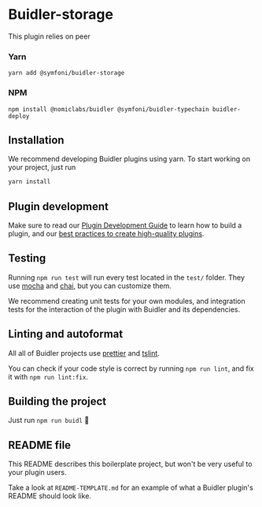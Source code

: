 # Buidler-storage

This plugin relies on peer

### Yarn

`yarn add @symfoni/buidler-storage`

### NPM

`npm install @nomiclabs/buidler @symfoni/buidler-typechain buidler-deploy`

## Installation

We recommend developing Buidler plugins using yarn. To start working on your
project, just run

```bash
yarn install
```

## Plugin development

Make sure to read our [Plugin Development Guide](https://buidler.dev/guides/create-plugin.html)
to learn how to build a plugin, and our
[best practices to create high-quality plugins](https://buidler.dev/documentation/#plugin-development-best-practices).

## Testing

Running `npm run test` will run every test located in the `test/` folder. They
use [mocha](https://mochajs.org) and [chai](https://www.chaijs.com/),
but you can customize them.

We recommend creating unit tests for your own modules, and integration tests for
the interaction of the plugin with Buidler and its dependencies.

## Linting and autoformat

All all of Buidler projects use [prettier](https://prettier.io/) and
[tslint](https://palantir.github.io/tslint/).

You can check if your code style is correct by running `npm run lint`, and fix
it with `npm run lint:fix`.

## Building the project

Just run `npm run buidl` ️👷‍

## README file

This README describes this boilerplate project, but won't be very useful to your
plugin users.

Take a look at `README-TEMPLATE.md` for an example of what a Buidler plugin's
README should look like.
